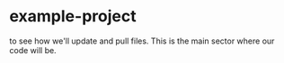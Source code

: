 # example-project
to see how we'll update and pull files. This is the main sector where our code will be.
